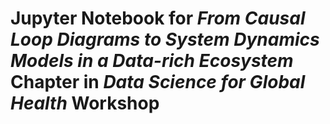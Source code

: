# Jupyter Notebook for *From Causal Loop Diagrams to System Dynamics Models in a Data-rich Ecosystem* Chapter in *Data Science for Global Health* Workshop